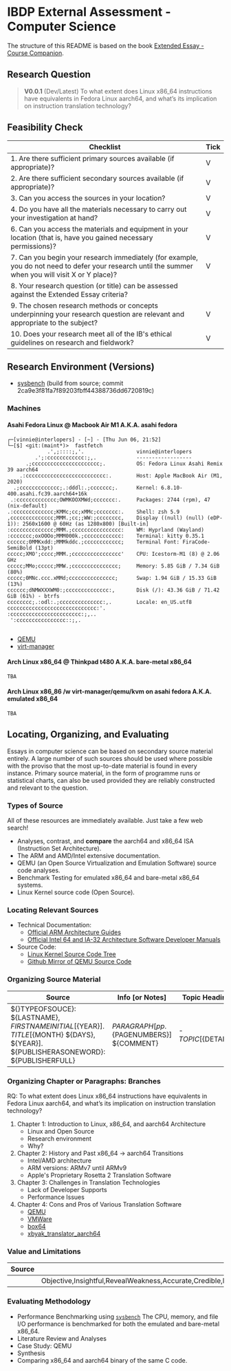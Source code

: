 # IBDP External Assessment - Computer Science

The structure of this README is based on the book [Extended Essay - Course Companion](Extended%20Essay%20-%20Course%20Companion%20by%20Kosta%20Lekanides%20(z-lib.org).pdf).

## Research Question

> **V0.0.1** (Dev/Latest)
> To what extent does Linux x86_64 instructions have equivalents in Fedora Linux aarch64, and what’s its implication on instruction translation technology?

## Feasibility Check

| Checklist | Tick |
| --- | --- |
| 1. Are there sufficient primary sources available (if appropriate)? | V |
| 2. Are there sufficient secondary sources available (if appropriate)? | V |
| 3. Can you access the sources in your location? | V |
| 4. Do you have all the materials necessary to carry out your investigation at hand? | V |
| 6. Can you access the materials and equipment in your location (that is, have you gained necessary permissions)? | V |
| 7. Can you begin your research immediately (for example, you do not need to defer your research until the summer when you will visit X or Y place)? | V |
| 8. Your research question (or title) can be assessed against the Extended Essay criteria? |  |
| 9. The chosen research methods or concepts underpinning your research question are relevant and appropriate to the subject? | V |
| 10. Does your research meet all of the IB's ethical guidelines on research and fieldwork? | V |

## Research Environment (Versions)

- [sysbench](versions/sysbench) (build from source; commit 2ca9e3f81fa7f89203fbff44388736dd6720819c)

### Machines

#### Asahi Fedora Linux @ Macbook Air M1 A.K.A. asahi fedora

```
┌─[vinnie@interlopers] - [~] - [Thu Jun 06, 21:52]
└─[$] <git:(maint*)>  fastfetch 
             .',;::::;,'.                 vinnie@interlopers
         .';:cccccccccccc:;,.             ------------------
      .;cccccccccccccccccccccc;.          OS: Fedora Linux Asahi Remix 39 aarch64
    .:cccccccccccccccccccccccccc:.        Host: Apple MacBook Air (M1, 2020)
  .;ccccccccccccc;.:dddl:.;ccccccc;.      Kernel: 6.8.10-400.asahi.fc39.aarch64+16k
 .:ccccccccccccc;OWMKOOXMWd;ccccccc:.     Packages: 2744 (rpm), 47 (nix-default)
.:ccccccccccccc;KMMc;cc;xMMc;ccccccc:.    Shell: zsh 5.9
,cccccccccccccc;MMM.;cc;;WW:;cccccccc,    Display ((null) (null) (eDP-1)): 2560x1600 @ 60Hz (as 1280x800) [Built-in]
:cccccccccccccc;MMM.;cccccccccccccccc:    WM: Hyprland (Wayland)
:ccccccc;oxOOOo;MMM000k.;cccccccccccc:    Terminal: kitty 0.35.1
cccccc;0MMKxdd:;MMMkddc.;cccccccccccc;    Terminal Font: FiraCode-SemiBold (13pt)
ccccc;XMO';cccc;MMM.;cccccccccccccccc'    CPU: Icestorm-M1 (8) @ 2.06 GHz
ccccc;MMo;ccccc;MMW.;ccccccccccccccc;     Memory: 5.85 GiB / 7.34 GiB (80%)
ccccc;0MNc.ccc.xMMd;ccccccccccccccc;      Swap: 1.94 GiB / 15.33 GiB (13%)
cccccc;dNMWXXXWM0:;cccccccccccccc:,       Disk (/): 43.36 GiB / 71.42 GiB (61%) - btrfs
cccccccc;.:odl:.;cccccccccccccc:,.        Locale: en_US.utf8
ccccccccccccccccccccccccccccc:'.          
:ccccccccccccccccccccccc:;,..             
 ':cccccccccccccccc::;,.                  
                                          
```

- [QEMU](versions/asahi-fedora/qemu)
- [virt-manager](versions/asahi-fedora/virt-manager)

#### Arch Linux x86_64 @ Thinkpad t480 A.K.A. bare-metal x86_64

```
TBA
```

#### Arch Linux x86_86 /w virt-manager/qemu/kvm on asahi fedora A.K.A. emulated x86_64

```
TBA
```

## Locating, Organizing, and Evaluating

Essays in computer science can be based on secondary source material entirely.
A large number of such sources should be used where possible with the proviso that the most up-to-date material is found in every instance.
Primary source material, in the form of programme runs or statistical charts, can also be used provided they are reliably constructed and relevant to the question.

### Types of Source

All of these resources are immediately available. Just take a few web search!

- Analyses, contrast, and **compare** the aarch64 and x86_64 ISA (Instruction Set Architecture).
- The ARM and AMD/Intel extensive documentation.
- QEMU (an Open Source Virtualization and Emulation Software) source code analyses.
- Benchmark Testing for emulated x86_64 and bare-metal x86_64 systems.
- Linux Kernel source code (Open Source).

### Locating Relevant Sources

- Technical Documentation:
  - [Official ARM Architecture Guides](https://www.arm.com/architecture/learn-the-architecture)
  - [Official Intel 64 and IA-32 Architecture Software Developer Manuals](https://www.intel.com/content/www/us/en/developer/articles/technical/intel-sdm.html)
- Source Code:
  - [Linux Kernel Source Code Tree](https://github.com/torvalds/linux)
  - [Github Mirror of QEMU Source Code](https://github.com/qemu/qemu)

### Organizing Source Material

| Source | Info \[or Notes\] | Topic Headings |
| ------ | ----------------- | -------------- |
| ${}TYPEOFSOUCE}: ${LASTNAME}, ${FIRSTNAMEINITIAL} [${YEAR}]. ${TITLE} [${MONTH} ${DAYS}, ${YEAR}]. ${PUBLISHERASONEWORD}: ${PUBLISHERFULL} | ${PARAGRAPH} [pp.${PAGENUMBERS}]<br>${COMMENT} | -${TOPIC} [${DETAILS}] |

### Organizing Chapter or Paragraphs: Branches

RQ: To what extent does Linux x86_64 instructions have equivalents in Fedora Linux aarch64, and what’s its implication on instruction translation technology?

1. Chapter 1: Introduction to Linux, x86_64, and aarch64 Architecture
   - Linux and Open Source
   - Research environment
   - Why?
2. Chapter 2: History and Past x86_64 -> aarch64 Transitions
   - Intel/AMD architecture
   - ARM versions: ARMv7 until ARMv9
   - Apple's Proprietary Rosetta 2 Translation Software
3. Chapter 3: Challenges in Translation Technologies
   - Lack of Developer Supports
   - Performance Issues
4. Chapter 4: Cons and Pros of Various Translation Software
   - [QEMU](https://github.com/qemu/qemu)
   - [VMWare](https://github.com/vmware)
   - [box64](https://github.com/ptitSeb/box64)
   - [xbyak_translator_aarch64](https://github.com/fujitsu/xbyak_translator_aarch64)

### Value and Limitations

<!-- Be aware of the limitations and shortcomings of methodological approach-->

| Source | Value | Limitations |
| ------ | ----- | ----------- |
|  | Objective,Insightful,RevealWeakness,Accurate,Credible,InPeriod,FirstHand,Uncensored,WideContext,IndicateEffects,ExpertPerspective,Correlations,Standarized,ConsiderVariables,Validated,Qualitative,IRL,Timeless | Bias,Swayful,OneSided,Exaggerating,NotInPeriod,NotInPlace,Unvalidated,RestrainedPolitically,NonSpecialist,Sarcasm,Dissenting,PartialUnderstanding,Limited,NoVariables,NotTestedIRL,OutOfDate |

### Evaluating Methodology

- Performance Benchmarking using [`sysbench`](https://github.com/akopytov/sysbench)
  The CPU, memory, and file I/O performance is benchmarked for both the emulated and bare-metal x86_64.
- Literature Review and Analyses
- Case Study: QEMU
- Synthesis
- Comparing x86_64 and aarch64 binary of the same C code.
